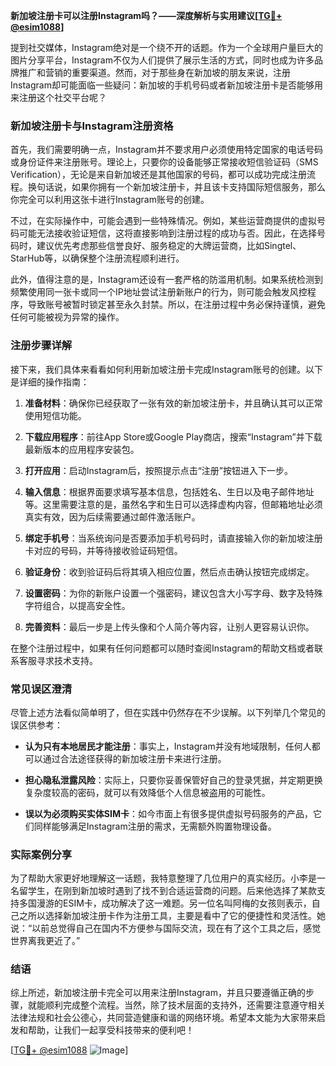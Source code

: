 **新加坡注册卡可以注册Instagram吗？——深度解析与实用建议[[TG💪+ @esim1088](https://t.me/s/esim1088)]**

提到社交媒体，Instagram绝对是一个绕不开的话题。作为一个全球用户量巨大的图片分享平台，Instagram不仅为人们提供了展示生活的方式，同时也成为许多品牌推广和营销的重要渠道。然而，对于那些身在新加坡的朋友来说，注册Instagram却可能面临一些疑问：新加坡的手机号码或者新加坡注册卡是否能够用来注册这个社交平台呢？

### 新加坡注册卡与Instagram注册资格

首先，我们需要明确一点，Instagram并不要求用户必须使用特定国家的电话号码或身份证件来注册账号。理论上，只要你的设备能够正常接收短信验证码（SMS Verification），无论是来自新加坡还是其他国家的号码，都可以成功完成注册流程。换句话说，如果你拥有一个新加坡注册卡，并且该卡支持国际短信服务，那么你完全可以利用这张卡进行Instagram账号的创建。

不过，在实际操作中，可能会遇到一些特殊情况。例如，某些运营商提供的虚拟号码可能无法接收验证短信，这将直接影响到注册过程的成功与否。因此，在选择号码时，建议优先考虑那些信誉良好、服务稳定的大牌运营商，比如Singtel、StarHub等，以确保整个注册流程顺利进行。

此外，值得注意的是，Instagram还设有一套严格的防滥用机制。如果系统检测到频繁使用同一张卡或同一个IP地址尝试注册新账户的行为，则可能会触发风控程序，导致账号被暂时锁定甚至永久封禁。所以，在注册过程中务必保持谨慎，避免任何可能被视为异常的操作。

### 注册步骤详解

接下来，我们具体来看看如何利用新加坡注册卡完成Instagram账号的创建。以下是详细的操作指南：

1. **准备材料**：确保你已经获取了一张有效的新加坡注册卡，并且确认其可以正常使用短信功能。
   
2. **下载应用程序**：前往App Store或Google Play商店，搜索“Instagram”并下载最新版本的应用程序安装包。

3. **打开应用**：启动Instagram后，按照提示点击“注册”按钮进入下一步。

4. **输入信息**：根据界面要求填写基本信息，包括姓名、生日以及电子邮件地址等。这里需要注意的是，虽然名字和生日可以选择虚构内容，但邮箱地址必须真实有效，因为后续需要通过邮件激活账户。

5. **绑定手机号**：当系统询问是否要添加手机号码时，请直接输入你的新加坡注册卡对应的号码，并等待接收验证码短信。

6. **验证身份**：收到验证码后将其填入相应位置，然后点击确认按钮完成绑定。

7. **设置密码**：为你的新账户设置一个强密码，建议包含大小写字母、数字及特殊字符组合，以提高安全性。

8. **完善资料**：最后一步是上传头像和个人简介等内容，让别人更容易认识你。

在整个注册过程中，如果有任何问题都可以随时查阅Instagram的帮助文档或者联系客服寻求技术支持。

### 常见误区澄清

尽管上述方法看似简单明了，但在实践中仍然存在不少误解。以下列举几个常见的误区供参考：

- **认为只有本地居民才能注册**：事实上，Instagram并没有地域限制，任何人都可以通过合法途径获得的新加坡注册卡来进行注册。
  
- **担心隐私泄露风险**：实际上，只要你妥善保管好自己的登录凭据，并定期更换复杂度较高的密码，就可以有效降低个人信息被盗用的可能性。

- **误以为必须购买实体SIM卡**：如今市面上有很多提供虚拟号码服务的产品，它们同样能够满足Instagram注册的需求，无需额外购置物理设备。

### 实际案例分享

为了帮助大家更好地理解这一话题，我特意整理了几位用户的真实经历。小李是一名留学生，在刚到新加坡时遇到了找不到合适运营商的问题。后来他选择了某款支持多国漫游的ESIM卡，成功解决了这一难题。另一位名叫阿梅的女孩则表示，自己之所以选择新加坡注册卡作为注册工具，主要是看中了它的便捷性和灵活性。她说：“以前总觉得自己在国内不方便参与国际交流，现在有了这个工具之后，感觉世界离我更近了。”

### 结语

综上所述，新加坡注册卡完全可以用来注册Instagram，并且只要遵循正确的步骤，就能顺利完成整个流程。当然，除了技术层面的支持外，还需要注意遵守相关法律法规和社会公德心，共同营造健康和谐的网络环境。希望本文能为大家带来启发和帮助，让我们一起享受科技带来的便利吧！

[[TG💪+ @esim1088](https://t.me/s/esim1088) ![Image](https://i.postimg.cc/4NQfJmqS/Snipaste-2025-05-13-00-14-12.png)]